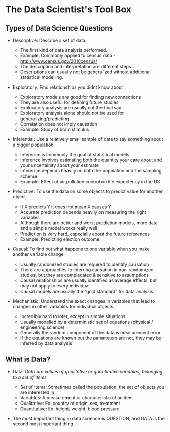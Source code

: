 # The Data Scientist's Tool Box

## Types of Data Science Questions

* Descriptive: Describe a set of data.
  - The first kind of data analysis performed.
  - Example: Commonly applied to census data - http://www.census.gov/2010census/
  - The description and interpretation are different steps.
  - Descriptions can usually not be generalized without additional statistical modelling.

* Exploratory: Find relationships you didnt know about
  - Exploratory models are good for finding new connections
  - They are also useful for defining future studies
  - Exploratory analysis are usually not the final say
  - Exploratory analysis alone should not be used for generalizing/predicting
  - Correlation does not imply causation
  - Example: Study of brain stimulus

* Inferential: Use a relatively small sample of data to say something about a bigger population
  - Inference is commonly the goal of statistical models
  - Inference involves estimating both the quantity your care about and your uncertainity about your estimate
  - Inference depends heavily on both the population and the sampling scheme
  - Example: Effect of air pollution control on life expectency in the US

* Predictive: To use the data on some objects to predict value for another object
  - If X predicts Y it does not mean X causes Y
  - Accurate prediction depends heavily on measuring the right variables
  - Although there are better and worst prediction models, more data and a  simple model works really well
  - Prediction is very hard, especially about the future references
  - Example: Predicting election outcome. 

* Casual: To find out what happens to one variable when you make another variable change
  - Usually randomized studies are required to identify causation
  - There are approaches to inferring causation in non-randomized studies, but they are complecated & sensitive to assumptions
  - Causal relationships are usually identified as average effects, but may not apply to every individual
  - Causal models are usually the "gold standard" for data analysis

* Mechanistic: Understand the exact changes in variables that lead to changes in other variables for individual objects.
  - Incredibly hard to infer, except in simple situations
  - Usually modelled by a deterministic set of equations (physical / engineering science)
  - Generally the random component of the data is measurement error
  - If the equations are known but the parameters are not, they may be inferred by data analysis

## What is Data?

* Data: *Data are values of qualitative or quantitative variables, belonging to a set of items*
  - Set of items: Sometimes called the population; the set of objects you are interested in 
  - Variables: A measurement or characteristic of an item
  - Qualitative: Ex. country of origin, sex, treatment
  - Quantitative: Ex. height, weight, blood pressure

* The most important thing in data scrience is QUESTION, and DATA is the second most important thing
